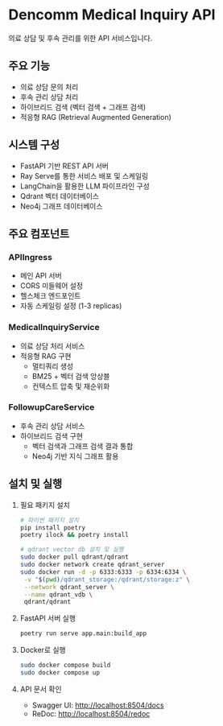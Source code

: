 # Dencomm Medical Inquiry API

의료 상담 및 후속 관리를 위한 API 서비스입니다.

## 주요 기능

- 의료 상담 문의 처리
- 후속 관리 상담 처리
- 하이브리드 검색 (벡터 검색 + 그래프 검색)
- 적응형 RAG (Retrieval Augmented Generation)

## 시스템 구성

- FastAPI 기반 REST API 서버
- Ray Serve를 통한 서비스 배포 및 스케일링
- LangChain을 활용한 LLM 파이프라인 구성
- Qdrant 벡터 데이터베이스
- Neo4j 그래프 데이터베이스

## 주요 컴포넌트

### APIIngress
- 메인 API 서버
- CORS 미들웨어 설정
- 헬스체크 엔드포인트
- 자동 스케일링 설정 (1-3 replicas)

### MedicalInquiryService
- 의료 상담 처리 서비스
- 적응형 RAG 구현
  - 멀티쿼리 생성
  - BM25 + 벡터 검색 앙상블
  - 컨텍스트 압축 및 재순위화

### FollowupCareService
- 후속 관리 상담 서비스
- 하이브리드 검색 구현
  - 벡터 검색과 그래프 검색 결과 통합
  - Neo4j 기반 지식 그래프 활용

## 설치 및 실행

1. 필요 패키지 설치
   ```bash
   # 파이썬 패키지 설치
   pip install poetry
   poetry ilock && poetry install

   # qdrant vector db 설치 및 실행
   sudo docker pull qdrant/qdrant
   sudo docker network create qdrant_server
   sudo docker run -d -p 6333:6333 -p 6334:6334 \
    -v "$(pwd)/qdrant_storage:/qdrant/storage:z" \
    --network qdrant_server \
    --name qdrant_vdb \
    qdrant/qdrant
   ```

2. FastAPI 서버 실행
   ```bash
   poetry run serve app.main:build_app
   ```

3. Docker로 실행
   ```bash
   sudo docker compose build
   sudo docker compose up
   ```

4. API 문서 확인
   - Swagger UI: [http://localhost:8504/docs](http://localhost:8504/docs)
   - ReDoc: [http://localhost:8504/redoc](http://localhost:8504/redoc)

